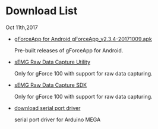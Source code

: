 # Download List

Oct 11th,2017

* [gForceApp for Android  gForceApp_v2.3.4-20171009.apk](../assets/downloads/gForceApp_v2.3.4-20171009.apk)

    Pre-built releases of gForceApp for Android.

* [sEMG Raw Data Capture Utility](../assets/downloads/RawDataCapture.zip)

    Only for gForce 100 with support for raw data capturing.

* [sEMG Raw Data Capture SDK](../assets/downloads/RawDataCaptureSDK.zip)

    Only for gForce 100 with support for raw data capturing.

* [download serial port driver](../assets/downloads/PL2303-WIN7-64.zip)

    serial port driver for Arduino MEGA
